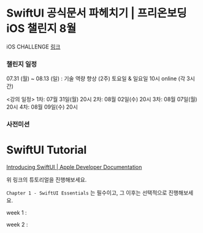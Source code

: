 # SwiftUI 공식문서 파헤치기 | 프리온보딩 iOS 챌린지 8월

iOS CHALLENGE [링크](https://www.wanted.co.kr/events/pre_challenge_ios_4) 

### 챌린지 일정

07.31 (월) ~ 08.13 (일) : 기술 역량 향상 (2주) 토요일 & 일요일 10시 online (각 3시간)

<강의 일정>
1차: 07월 31일(월) 20시
2차: 08월 02일(수) 20시
3차: 08월 07일(월) 20시
4차: 08월 09일(수) 20시


### 사전미션

# SwiftUI Tutorial

[Introducing SwiftUI | Apple Developer Documentation](https://developer.apple.com/tutorials/swiftui)

위 링크의 튜토리얼을 진행해보세요.

`Chapter 1 - SwiftUI Essentials` 는 필수이고, 그 이후는 선택적으로 진행해보세요.




week 1 : 


week 2 : 
